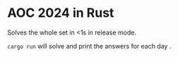 # AOC 2024 in Rust
Solves the whole set in <1s in release mode.

`cargo run` will solve and print the answers for each day .
